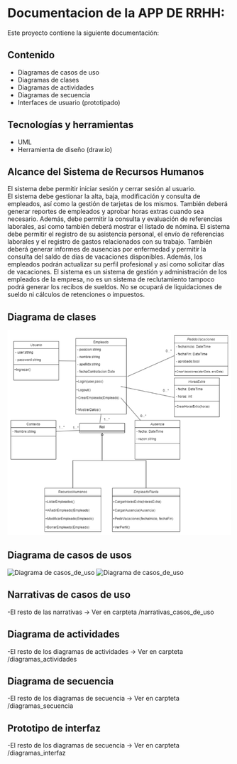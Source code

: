 # Documentacion de la APP DE RRHH: 

Este proyecto contiene la siguiente documentación:
## Contenido
- Diagramas de casos de uso
- Diagramas de clases
- Diagramas de actividades
- Diagramas de secuencia
- Interfaces de usuario (prototipado)

## Tecnologías y herramientas
- UML
- Herramienta de diseño (draw.io)
  

## Alcance del Sistema de Recursos Humanos 
El sistema debe permitir iniciar sesión y cerrar sesión al usuario.  
El sistema debe gestionar la alta, baja, modificación y consulta de empleados, así como la gestión de tarjetas de los mismos. También deberá generar reportes de 
empleados y aprobar horas extras cuando sea necesario. Además, debe permitir la consulta y evaluación de referencias laborales, así como también deberá mostrar el 
listado de nómina.  El sistema debe permitir el registro de su asistencia personal, el envío de referencias laborales y el registro de gastos relacionados con su trabajo. También deberá generar informes de ausencias por enfermedad y permitir la consulta del saldo de días de vacaciones disponibles. Además, los empleados podrán actualizar 
su perfil profesional y así como solicitar días de vacaciones.  El sistema es un sistema de gestión y administración de los empleados de la empresa, no es un sistema 
de reclutamiento tampoco podrá generar los recibos de sueldos. No se ocupará de liquidaciones de sueldo ni cálculos de retenciones o impuestos. 

## Diagrama de clases 
![Diagrama de clase](diagrama_clases.png)
## Diagrama de casos de usos
![Diagrama de casos_de_uso](diagrama_casos_de_uso.png)
![Diagrama de casos_de_uso](diagrama_casos_de_uso_1.png)
## Narrativas de casos de uso 
-El resto de las narrativas -> Ver en carpteta /narrativas_casos_de_uso

## Diagrama de actividades 
-El resto de los diagramas de actividades -> Ver en carpteta /diagramas_actividades


## Diagrama de secuencia 

-El resto de los diagramas de secuencia -> Ver en carpteta /diagramas_secuencia

## Prototipo de interfaz 


-El resto de los diagramas de secuencia -> Ver en carpteta /diagramas_interfaz





